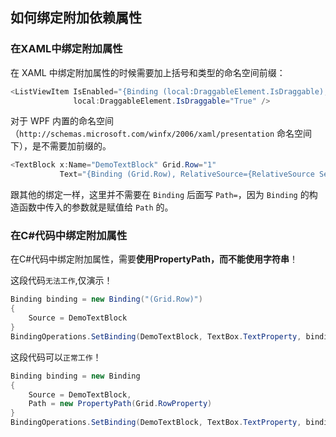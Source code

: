 ## 如何绑定附加依赖属性

### 在XAML中绑定附加属性

在 XAML 中绑定附加属性的时候需要加上括号和类型的命名空间前缀：

```c#
<ListViewItem IsEnabled="{Binding (local:DraggableElement.IsDraggable), RelativeSource={RelativeSource Self}}"
              local:DraggableElement.IsDraggable="True" />
```

对于 WPF 内置的命名空间（`http://schemas.microsoft.com/winfx/2006/xaml/presentation` 命名空间下），是不需要加前缀的。

```c#
<TextBlock x:Name="DemoTextBlock" Grid.Row="1"
           Text="{Binding (Grid.Row), RelativeSource={RelativeSource Self}}" />
```

跟其他的绑定一样，这里并不需要在 `Binding` 后面写 `Path=`，因为 `Binding` 的构造函数中传入的参数就是赋值给 `Path` 的。

### 在C#代码中绑定附加属性

在C#代码中绑定附加属性，需要**使用PropertyPath，而不能使用字符串**！

这段代码`无法工作`,仅演示！

```c#
Binding binding = new Binding("(Grid.Row)")
{
    Source = DemoTextBlock
}
BindingOperations.SetBinding(DemoTextBlock, TextBox.TextProperty, binding);
```

这段代码可以`正常工作`！

```c#
Binding binding = new Binding
{
    Source = DemoTextBlock,
    Path = new PropertyPath(Grid.RowProperty)
}
BindingOperations.SetBinding(DemoTextBlock, TextBox.TextProperty, binding);
```